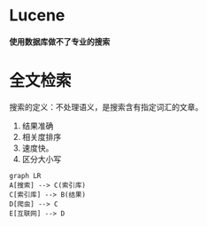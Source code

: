 # Lucene

#### 使用数据库做不了专业的搜索



# 全文检索

搜索的定义：不处理语义，是搜索含有指定词汇的文章。

1. 结果准确
2. 相关度排序
3. 速度快。
4. 区分大小写

``` mermaid
graph LR
A[搜索] --> C(索引库)
C[索引库] --> B(结果)
D[爬虫] --> C
E[互联网] --> D

```

